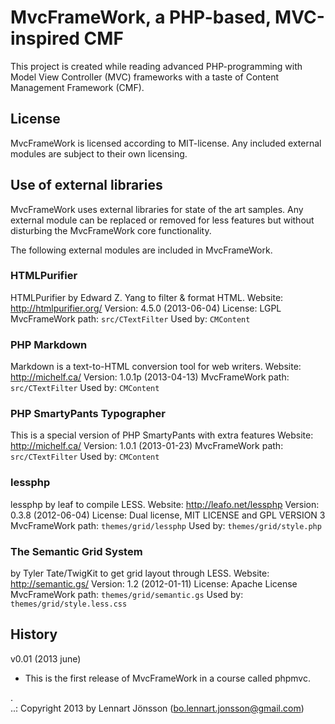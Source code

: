 MvcFrameWork, a PHP-based, MVC-inspired CMF
===========================================

This project is created while reading advanced PHP-programming with Model View Controller (MVC)
frameworks with a taste of Content Management Framework (CMF). 


License
-------

MvcFrameWork is licensed according to MIT-license. 
Any included external modules are subject to their own licensing.


Use of external libraries
-----------------------------------

MvcFrameWork uses external libraries for state of the art samples. Any external module can be replaced or
removed for less features but without disturbing the MvcFrameWork core functionality.

The following external modules are included in MvcFrameWork.

### HTMLPurifier
HTMLPurifier by Edward Z. Yang to filter & format HTML.
Website: http://htmlpurifier.org/ 
Version: 4.5.0 (2013-06-04)
License: LGPL
MvcFrameWork path: `src/CTextFilter`
Used by: `CMContent`


### PHP Markdown
Markdown is a text-to-HTML conversion tool for web writers.
Website: http://michelf.ca/
Version: 1.0.1p (2013-04-13)
MvcFrameWork path: `src/CTextFilter`
Used by: `CMContent`


### PHP SmartyPants Typographer
This is a special version of PHP SmartyPants with extra features
Website: http://michelf.ca/
Version: 1.0.1 (2013-01-23)
MvcFrameWork path: `src/CTextFilter`
Used by: `CMContent`


### lessphp
lessphp by leaf to compile LESS.
Website: http://leafo.net/lessphp
Version: 0.3.8 (2012-06-04)
License: Dual license, MIT LICENSE and GPL VERSION 3
MvcFrameWork path: `themes/grid/lessphp`
Used by: `themes/grid/style.php`


### The Semantic Grid System
by Tyler Tate/TwigKit to get grid layout through LESS.
Website: http://semantic.gs/
Version: 1.2 (2012-01-11)
License: Apache License
MvcFrameWork path: `themes/grid/semantic.gs`
Used by: `themes/grid/style.less.css`


History
-------

v0.01 (2013 june)
* This is the first release of MvcFrameWork in a course called phpmvc.


 .   
..:  Copyright 2013 by Lennart Jönsson (bo.lennart.jonsson@gmail.com)
